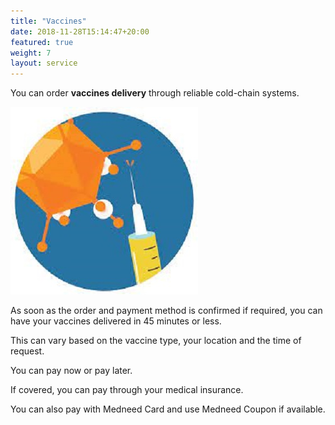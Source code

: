 ```yaml
---
title: "Vaccines"
date: 2018-11-28T15:14:47+20:00
featured: true
weight: 7
layout: service
---
```


You can order **vaccines delivery** through reliable cold-chain systems.

![Vaccine Supply](/images/illustrations/vaccine.jpg)

As soon as the order and payment method is confirmed if required, you can have your vaccines delivered in 45 minutes or less. 

This can vary based on the vaccine type, your location and the time of request.

You can pay now or pay later.

If covered, you can pay through your medical insurance.

You can also pay with Medneed Card and use Medneed Coupon if available.




